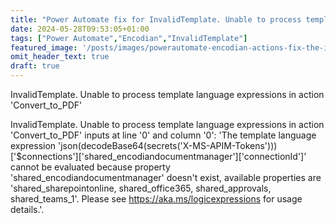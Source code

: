 ```yaml
---
title: "Power Automate fix for InvalidTemplate. Unable to process template language expressions in action 'Convert_to_PDF'"
date: 2024-05-28T09:53:05+01:00
tags: ["Power Automate","Encodian","InvalidTemplate"]
featured_image: '/posts/images/powerautomate-encodian-actions-fix-the-invalidtemplate-unable-to-process-template-language-expressions-in-action/InvalidTemplate.png'
omit_header_text: true
draft: true
---
```


InvalidTemplate. Unable to process template language expressions in action 'Convert_to_PDF'

InvalidTemplate. Unable to process template language expressions in action 'Convert_to_PDF' inputs at line '0' and column '0': 'The template language expression 'json(decodeBase64(secrets('X-MS-APIM-Tokens')))['$connections']['shared_encodiandocumentmanager']['connectionId']' cannot be evaluated because property 'shared_encodiandocumentmanager' doesn't exist, available properties are 'shared_sharepointonline, shared_office365, shared_approvals, shared_teams_1'. Please see https://aka.ms/logicexpressions for usage details.'.


